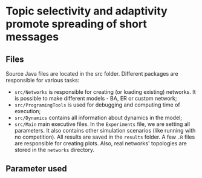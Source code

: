# Topic selectivity and adaptivity promote spreading of short messages
## Files
Source Java files are located in the src folder. Different packages are responsible for various tasks:
* `src/Networks` is responsible for creating (or loading existing) networks. It is possible to make different models - BA, ER or custom network;
* `src/ProgramingTools` is used for debugging and computing time of execution;
* `src/Dynamics` contains all information about dynamics in the model;
* `src/Main` main executive files. In the `Experiments` file, we are setting all parameters. It also contains other simulation scenarios (like running with no competition).
All results are saved in the `results` folder. A few `.R` files are responsible for creating plots. Also, real networks' topologies are stored in the `networks` directory.

## Parameter used
